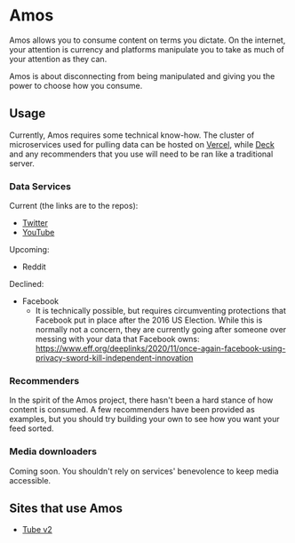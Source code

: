 # Amos

Amos allows you to consume content on terms you dictate. On the internet, your attention is currency and platforms manipulate you to take as much of your attention as they can.

Amos is about disconnecting from being manipulated and giving you the power to choose how you consume.

## Usage

Currently, Amos requires some technical know-how. The cluster of microservices used for pulling data can be hosted on [Vercel](https://vercel.com), while [Deck](https://github.com/takeamos/deck) and any recommenders that you use will need to be ran like a traditional server.

### Data Services

Current (the links are to the repos):
- [Twitter](https://github.com/takeamos/twitter)
- [YouTube](https://github.com/takeamos/youtube)

Upcoming:
- Reddit

Declined:
- Facebook
	- It is technically possible, but requires circumventing protections that Facebook put in place after the 2016 US Election. While this is normally not a concern, they are currently going after someone over messing with your data that Facebook owns: https://www.eff.org/deeplinks/2020/11/once-again-facebook-using-privacy-sword-kill-independent-innovation

### Recommenders

In the spirit of the Amos project, there hasn't been a hard stance of how content is consumed. A few recommenders have been provided as examples, but you should try building your own to see how you want your feed sorted.

### Media downloaders

Coming soon. You shouldn't rely on services' benevolence to keep media accessible.

## Sites that use Amos

- [Tube v2](https://tube.qnzl.co/?version=2)


